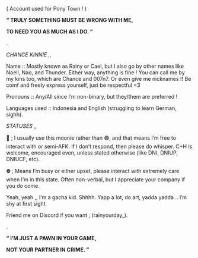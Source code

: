 ( Account used for Pony Town ! )

**“ TRULY SOMETHING MUST BE WRONG WITH ME,**

**TO NEED YOU AS MUCH AS I DO. ”**

.

*CHANCE KINNIE ,,*

Name :: Mostly known as Rainy or Cael, but I also go by other names like Noell, Nao, and Thunder. Either way, anything is fine ! You can call me by my kins too, which are Chance and 007n7. Or even give me nicknames !! Be comf and freely express yourself, just be respectful <3

Pronouns :: Any/All since I’m non-binary, but they/them are preferred !

Languages used :: Indonesia and English (struggling to learn German, sighh).


*STATUSES ,,*

🌙 ; I usually use this moonie rather than 🟢, and that means I’m free to interact with or semi-AFK. If I don’t respond, then please do whisper. C+H is welcome, encouraged even, unless stated otherwise (like DNI, DNIUP, DNIUCF, etc).

⛔ ; Means I’m busy or either upset, please interact with extremely care when I’m in this state. Often non-verbal, but I appreciate your company if you do come.

Yeah, yeah ,, I’m a gacha kid. Shhhh. Yapp a lot, do art, yadda yadda .. I’m shy at first sight.

Friend me on Discord if you want ; (rainyourday_).

.

**“ I’M JUST A PAWN IN YOUR GAME,**

**NOT YOUR PARTNER IN CRIME. ”**


